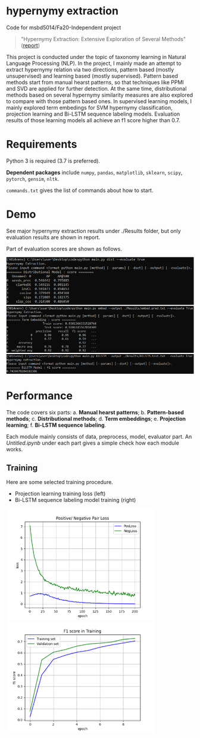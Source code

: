 # hypernymy extraction
Code for msbd5014/Fa20-Independent project

> "Hypernymy Extraction: Extensive Exploration of Several Methods" ([report](https://github.com/WillaFan/hypernymy-extraction/blob/master/_FILES_/5014report.pdf))

This project is conducted under the topic of taxonomy learning in Natural Language Processing (NLP). In the project, I mainly made an attempt to extract hypernymy relation via two directions, pattern based (mostly unsupervised) and learning based (mostly supervised). Pattern based methods start from manual hearst patterns, so that techniques like PPMI and SVD are applied for further detection. At the same time, distributional methods based on several hypernymy similarity measures are also explored to compare with those pattern based ones. In supervised learning models, I mainly explored term embedings for SVM hypernymy classification, projection learning and Bi-LSTM sequence labeling models. Evaluation results of those learning models all achieve an f1 score higher than 0.7.

# Requirements
Python 3 is required (3.7 is preferred). <p>
**Dependent packages** include `numpy`, `pandas`, `matplotlib`, `sklearn`, `scipy`, `pytorch`, `gensim`, `nltk`. <p>
`commands.txt` gives the list of commands about how to start.

# Demo
See major hypernymy extraction results under ./Results folder, but only evaluation results are shown in report. <p>
Part of evaluation scores are shown as follows. <p>
  <img src="https://github.com/WillaFan/hypernymy-extraction/blob/master/_FILES_/pic_dih.png" width="550" alt="dih"/>
  <img src="https://github.com/WillaFan/hypernymy-extraction/blob/master/_FILES_/pic_termEmbed.png" width="550" alt="termEmbed"/>
  <img src="https://github.com/WillaFan/hypernymy-extraction/blob/master/_FILES_/pic_proj.png" width="550" alt="proj"/>
  
# Performance
The code covers six parts: a. **Manual hearst patterns**;  b. **Pattern-based methods**;  c. **Distributional methods**;
			      d. **Term embeddings**;  e. **Projection learning**;  f. **Bi-LSTM sequence labeling**.

Each module mainly consists of data, preprocess, model, evaluator part. An *Untitled.ipynb* under each part gives a simple check how each module works.

## Training
Here are some selected training procedure.
- Projection learning training loss (left)
- Bi-LSTM sequence labeling model training (right)

<div align="centert">
<img src="https://github.com/WillaFan/hypernymy-extraction/blob/master/projection/loss.png" width="400" alt="proj_loss" >
<img src="https://github.com/WillaFan/hypernymy-extraction/blob/master/BiLSTM/f1.png" width="400" alt="bi_f1" >
</div>
